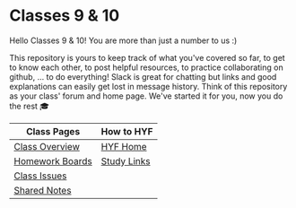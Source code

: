 # Classes 9 & 10

Hello Classes 9 & 10! You are more than just a number to us :)

This repository is yours to keep track of what you've covered so far, to get to know each other, to post helpful resources, to practice collaborating on github, ... to do everything!  Slack is great for chatting but links and good explanations can easily get lost in message history.  Think of this repository as your class' forum and home page.  We've started it for you, now you do the rest :mortar_board:

| Class Pages                                                                     | How to HYF                                     |
| ------------------------------------------------------------------------------- | ---------------------------------------------- |
| [Class Overview](https://hackyourfuturebelgium.github.io/class-9-10)            | [HYF Home](https://home.hackyourfuture.be)     |
| [Homework Boards](https://github.com/hackyourfuturebelgium/class-9-10/projects) | [Study Links](https://study.hackyourfuture.be) |
| [Class Issues](https://github.com/hackyourfuturebelgium/class-9-10/issues)      |                                                |
| [Shared Notes](./shared-notes)                                                  |
